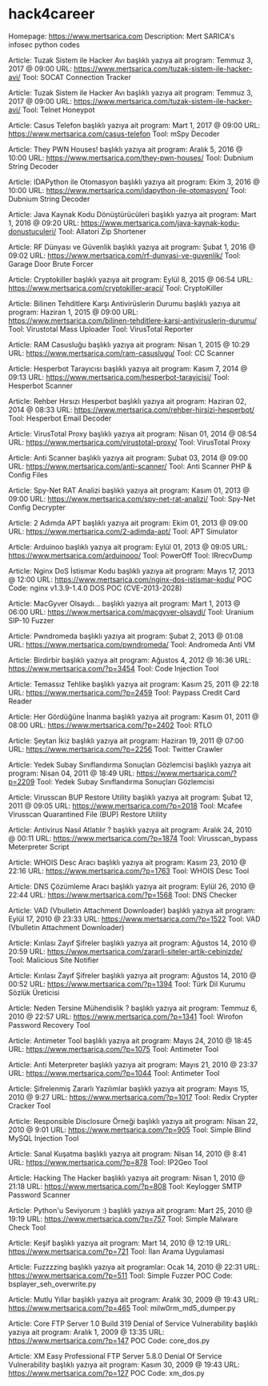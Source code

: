 # hack4career
Homepage: https://www.mertsarica.com
Description: Mert SARICA's infosec python codes

Article: Tuzak Sistem ile Hacker Avı başlıklı yazıya ait program: Temmuz 3, 2017 @ 09:00
URL: https://www.mertsarica.com/tuzak-sistem-ile-hacker-avi/
Tool: SOCAT Connection Tracker

Article: Tuzak Sistem ile Hacker Avı başlıklı yazıya ait program: Temmuz 3, 2017 @ 09:00
URL: https://www.mertsarica.com/tuzak-sistem-ile-hacker-avi/
Tool: Telnet Honeypot

Article: Casus Telefon başlıklı yazıya ait program: Mart 1, 2017 @ 09:00
URL: https://www.mertsarica.com/casus-telefon
Tool: mSpy Decoder

Article: They PWN Houses! başlıklı yazıya ait program: Aralık 5, 2016 @ 10:00
URL: https://www.mertsarica.com/they-pwn-houses/
Tool: Dubnium String Decoder

Article: IDAPython ile Otomasyon başlıklı yazıya ait program: Ekim 3, 2016 @ 10:00
URL: https://www.mertsarica.com/idapython-ile-otomasyon/
Tool: Dubnium String Decoder

Article: Java Kaynak Kodu Dönüştürücüleri başlıklı yazıya ait program: Mart 1, 2016 @ 09:20
URL: https://www.mertsarica.com/java-kaynak-kodu-donustuculeri/
Tool: Allatori Zip Shortener

Article: RF Dünyası ve Güvenlik başlıklı yazıya ait program: Şubat 1, 2016 @ 09:02
URL: https://www.mertsarica.com/rf-dunyasi-ve-guvenlik/
Tool: Garage Door Brute Forcer

Article: Cryptokiller başlıklı yazıya ait program: Eylül 8, 2015 @ 06:54
URL: https://www.mertsarica.com/cryptokiller-araci/
Tool: CryptoKiller

Article: Bilinen Tehditlere Karşı Antivirüslerin Durumu başlıklı yazıya ait program: Haziran 1, 2015 @ 09:00
URL: https://www.mertsarica.com/bilinen-tehditlere-karsi-antiviruslerin-durumu/
Tool: Virustotal Mass Uploader
Tool: VirusTotal Reporter

Article: RAM Casusluğu başlıklı yazıya ait program: Nisan 1, 2015 @ 10:29
URL: https://www.mertsarica.com/ram-casuslugu/
Tool: CC Scanner

Article: Hesperbot Tarayıcısı başlıklı yazıya ait program: Kasım 7, 2014 @ 09:13
URL: https://www.mertsarica.com/hesperbot-tarayicisi/
Tool: Hesperbot Scanner

Article: Rehber Hırsızı Hesperbot başlıklı yazıya ait program: Haziran 02, 2014 @ 08:33
URL: https://www.mertsarica.com/rehber-hirsizi-hesperbot/
Tool: Hesperbot Email Decoder

Article: VirusTotal Proxy başlıklı yazıya ait program: Nisan 01, 2014 @ 08:54
URL: https://www.mertsarica.com/virustotal-proxy/
Tool: VirusTotal Proxy

Article: Anti Scanner başlıklı yazıya ait program: Şubat 03, 2014 @ 09:00
URL: https://www.mertsarica.com/anti-scanner/
Tool: Anti Scanner PHP & Config Files

Article: Spy-Net RAT Analizi başlıklı yazıya ait program: Kasım 01, 2013 @ 09:00
URL: https://www.mertsarica.com/spy-net-rat-analizi/
Tool: Spy-Net Config Decrypter

Article: 2 Adımda APT başlıklı yazıya ait program: Ekim 01, 2013 @ 09:00
URL: https://www.mertsarica.com/2-adimda-apt/
Tool: APT Simulator

Article: Arduinoo başlıklı yazıya ait program: Eylül 01, 2013 @ 09:05
URL: https://www.mertsarica.com/arduinooo/
Tool: PowerOff
Tool: IRrecvDump

Article: Nginx DoS İstismar Kodu başlıklı yazıya ait program: Mayıs 17, 2013 @ 12:00
URL: https://www.mertsarica.com/nginx-dos-istismar-kodu/
POC Code: nginx v1.3.9-1.4.0 DOS POC (CVE-2013-2028)

Article: MacGyver Olsaydı... başlıklı yazıya ait program: Mart 1, 2013 @ 06:00
URL: https://www.mertsarica.com/macgyver-olsaydi/
Tool: Uranium SIP-10 Fuzzer

Article: Pwndromeda başlıklı yazıya ait program: Şubat 2, 2013 @ 01:08
URL: https://www.mertsarica.com/pwndromeda/
Tool: Andromeda Anti VM

Article: Birdirbir başlıklı yazıya ait program: Ağustos 4, 2012 @ 16:36
URL: https://www.mertsarica.com/?p=3454
Tool: Code Injection Tool

Article: Temassız Tehlike başlıklı yazıya ait program: Kasım 25, 2011 @ 22:18
URL: https://www.mertsarica.com/?p=2459
Tool: Paypass Credit Card Reader

Article: Her Gördüğüne İnanma başlıklı yazıya ait program: Kasım 01, 2011 @ 08:00
URL: https://www.mertsarica.com/?p=2402
Tool: RTLO

Article: Şeytan İkiz başlıklı yazıya ait program: Haziran 19, 2011 @ 07:00
URL: https://www.mertsarica.com/?p=2256
Tool: Twitter Crawler

Article: Yedek Subay Sınıflandırma Sonuçları Gözlemcisi başlıklı yazıya ait program: Nisan 04, 2011 @ 18:49
URL: https://www.mertsarica.com/?p=2209
Tool: Yedek Subay Sınıflandırma Sonuçları Gözlemcisi

Article: Virusscan BUP Restore Utility başlıklı yazıya ait program: Şubat 12, 2011 @ 09:05
URL: https://www.mertsarica.com/?p=2018
Tool: Mcafee Virusscan Quarantined File (BUP) Restore Utility

Article: Antivirus Nasıl Atlatılır ? başlıklı yazıya ait program: Aralık 24, 2010 @ 00:11
URL: https://www.mertsarica.com/?p=1874
Tool: Virusscan_bypass Meterpreter Script

Article: WHOIS Desc Aracı başlıklı yazıya ait program: Kasım 23, 2010 @ 22:16
URL: https://www.mertsarica.com/?p=1763
Tool: WHOIS Desc Tool

Article: DNS Çözümleme Aracı başlıklı yazıya ait program: Eylül 26, 2010 @ 22:44
URL: https://www.mertsarica.com/?p=1568
Tool: DNS Checker

Article: VAD (Vbulletin Attachment Downloader) başlıklı yazıya ait program: Eylül 17, 2010 @ 23:33
URL: https://www.mertsarica.com/?p=1522
Tool: VAD (Vbulletin Attachment Downloader)

Article: Kırılası Zayıf Şifreler başlıklı yazıya ait program: Ağustos 14, 2010 @ 20:59
URL: https://www.mertsarica.com/zararli-siteler-artik-cebinizde/
Tool: Malicious Site Notifier 

Article: Kırılası Zayıf Şifreler başlıklı yazıya ait program: Ağustos 14, 2010 @ 00:52
URL: https://www.mertsarica.com/?p=1394
Tool: Türk Dil Kurumu Sözlük Üreticisi

Article: Neden Tersine Mühendislik ? başlıklı yazıya ait program: Temmuz 6, 2010 @ 22:57
URL: https://www.mertsarica.com/?p=1341
Tool: Wirofon Password Recovery Tool

Article: Antimeter Tool başlıklı yazıya ait program: Mayıs 24, 2010 @ 18:45
URL: https://www.mertsarica.com/?p=1075
Tool: Antimeter Tool

Article: Anti Meterpreter başlıklı yazıya ait program: Mayıs 21, 2010 @ 23:37
URL: https://www.mertsarica.com/?p=1044
Tool: Antimeter Tool

Article: Şifrelenmiş Zararlı Yazılımlar başlıklı yazıya ait program: Mayıs 15, 2010 @ 9:27
URL: https://www.mertsarica.com/?p=1017
Tool: Redix Crypter Cracker Tool

Article: Responsible Disclosure Örneği başlıklı yazıya ait program: Nisan 22, 2010 @ 9:01
URL: https://www.mertsarica.com/?p=905
Tool: Simple Blind MySQL Injection Tool

Article: Sanal Kuşatma başlıklı yazıya ait program: Nisan 14, 2010 @ 8:41
URL: https://www.mertsarica.com/?p=878
Tool: IP2Geo Tool

Article: Hacking The Hacker başlıklı yazıya ait program: Nisan 1, 2010 @ 21:18
URL: https://www.mertsarica.com/?p=808
Tool: Keylogger SMTP Password Scanner

Article: Python'u Seviyorum :) başlıklı yazıya ait program: Mart 25, 2010 @ 19:19
URL: https://www.mertsarica.com/?p=757
Tool: Simple Malware Check Tool

Article: Keşif başlıklı yazıya ait program: Mart 14, 2010 @ 12:19
URL: https://www.mertsarica.com/?p=721
Tool: İlan Arama Uygulamasi

Article: Fuzzzzing başlıklı yazıya ait programlar: Ocak 14, 2010 @ 22:31
URL: https://www.mertsarica.com/?p=511
Tool: Simple Fuzzer
POC Code: bsplayer_seh_overwrite.py

Article: Mutlu Yıllar başlıklı yazıya ait program: Aralık 30, 2009 @ 19:43
URL: https://www.mertsarica.com/?p=465
Tool: milw0rm_md5_dumper.py

Article: Core FTP Server 1.0 Build 319 Denial of Service Vulnerability başlıklı yazıya ait program: Aralık 1, 2009 @ 13:35
URL: https://www.mertsarica.com/?p=147
POC Code: core_dos.py

Article: XM Easy Professional FTP Server 5.8.0 Denial Of Service Vulnerability başlıklı yazıya ait program: Kasım 30, 2009 @
19:43
URL: https://www.mertsarica.com/?p=127
POC Code: xm_dos.py

